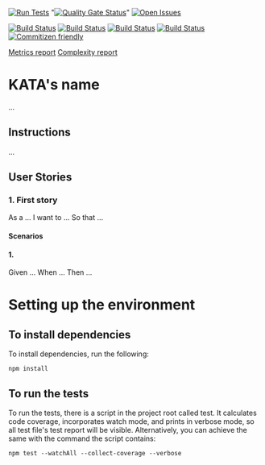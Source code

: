 [![Run Tests](https://github.com/LaszloFeher-XP/XP-Berlin_clock/actions/workflows/test.yml/badge.svg)](https://github.com/LaszloFeher-XP/XP-Berlin_clock/actions/workflows/test.yml/badge.svg) 
"[![Quality Gate Status](https://sonarcloud.io/api/project_badges/measure?project=LaszloFeher-XP_XP-Berlin_clock&metric=alert_status)](https://sonarcloud.io/summary/new_code?id=LaszloFeher-XP_XP-Berlin_clock)" 
[![Open Issues](https://img.shields.io/github/issues/LaszloFeher-XP/XP-Berlin_clock/badge.svg)](https://github.com/LaszloFeher-XP/XP-Berlin_clock/issues) 

[![Build Status](coverage/badge-branches.svg)](coverage/badge-branches.svg) 
[![Build Status](coverage/badge-functions.svg)](coverage/badge-functions.svg) 
[![Build Status](coverage/badge-lines.svg)](coverage/badge-lines.svg) 
[![Build Status](coverage/badge-statements.svg)](coverage/badge-statements.svg) 
[![Commitizen friendly](https://img.shields.io/badge/commitizen-friendly-brightgreen.svg)](http://commitizen.github.io/cz-cli/) 

[Metrics report](metrics.md) 
[Complexity report](complexity-report.md) 

# KATA's name 

... 

## Instructions 

... 

## User Stories 

### 1. First story 
As a ... 
I want to ... 
So that ... 

#### Scenarios 

#### 1. 
Given ... 
When ... 
Then ... 

# Setting up the environment 

## To install dependencies 

To install dependencies, run the following: 

```npm install``` 

## To run the tests 

To run the tests, there is a script in the project root called test. It calculates code coverage, incorporates watch mode, and prints in verbose mode, so all test file's test report will be visible. Alternatively, you can achieve the same with the command the script contains: 

```npm test --watchAll --collect-coverage --verbose```  

